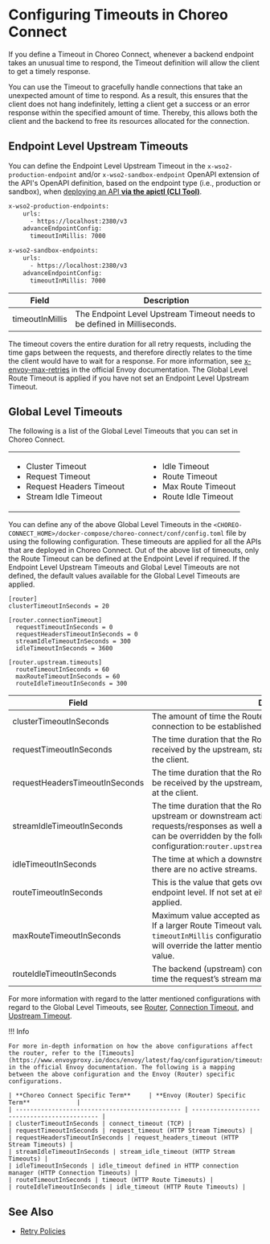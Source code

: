 # Configuring Timeouts in Choreo Connect

If you define a Timeout in Choreo Connect, whenever a backend endpoint takes an unusual time to respond, the Timeout definition will allow the client to get a timely response.

You can use the Timeout to gracefully handle connections that take an unexpected amount of time to respond. As a result, this ensures that the client does not hang indefinitely, letting a client get a success or an error response within the specified amount of time. Thereby, this allows both the client and the backend to free its resources allocated for the connection.

## Endpoint Level Upstream Timeouts

You can define the Endpoint Level Upstream Timeout in the `x-wso2-production-endpoint` and/or `x-wso2-sandbox-endpoint` OpenAPI extension of the API's OpenAPI definition, based on the endpoint type (i.e., production or sandbox), when [deploying an API **via the apictl (CLI Tool)**]({{base_path}}/deploy-and-publish/deploy-on-gateway/choreo-connect/deploy-api/deploy-api-via-apictl/).

``` bash tab="Production Endpoint"
x-wso2-production-endpoints:
    urls:
      - https://localhost:2380/v3
    advanceEndpointConfig:
      timeoutInMillis: 7000
```

``` bash tab="Sandbox Endpoint"
x-wso2-sandbox-endpoints:
    urls:
      - https://localhost:2380/v3
    advanceEndpointConfig:
      timeoutInMillis: 7000
```

| **Field** | **Description** |
|-------|-------------|
| timeoutInMillis | The Endpoint Level Upstream Timeout needs to be defined in Milliseconds. |

The timeout covers the entire duration for all retry requests, including the time gaps between the requests, and therefore directly relates to the time the client would have to wait for a response. For more information, see [x-envoy-max-retries](https://www.envoyproxy.io/docs/envoy/latest/configuration/http/http_filters/router_filter#config-http-filters-router-x-envoy-max-retries) in the official Envoy documentation. The Global Level Route Timeout is applied if you have not set an Endpoint Level Upstream Timeout.

## Global Level Timeouts

The following is a list of the Global Level Timeouts that you can set in Choreo Connect.

<table>
<tr>
<td>
<ul>
<li>Cluster Timeout</li>
<li>Request Timeout</li>
<li>Request Headers Timeout</li>
<li>Stream Idle Timeout</li>
</ul>
</td>
<td>
</td>
<td>
</td>
<td>
<ul>
<li>Idle Timeout</li>
<li>Route Timeout</li>
<li>Max Route Timeout</li>
<li>Route Idle Timeout</li>
</ul>
</tr>
</table>

You can define any of the above Global Level Timeouts in the `<CHOREO-CONNECT_HOME>/docker-compose/choreo-connect/conf/config.toml` file by using the following configuration. These timeouts are applied for all the APIs that are deployed in Choreo Connect. Out of the above list of timeouts, only the Route Timeout can be defined at the Endpoint Level if required. If the Endpoint Level Upstream Timeouts and Global Level Timeouts are not defined, the default values available for the Global Level Timeouts are applied.

``` 
[router]
clusterTimeoutInSeconds = 20

[router.connectionTimeout]
  requestTimeoutInSeconds = 0
  requestHeadersTimeoutInSeconds = 0 
  streamIdleTimeoutInSeconds = 300
  idleTimeoutInSeconds = 3600

[router.upstream.timeouts]
  routeTimeoutInSeconds = 60
  maxRouteTimeoutInSeconds = 60
  routeIdleTimeoutInSeconds = 300
```

| **Field**         | **Description**                                            |
| ---------------------------------- | ------------------------------------------------------------ |
| clusterTimeoutInSeconds | The amount of time the Router will wait for an upstream TCP connection to be established. |
| requestTimeoutInSeconds | The time duration that the Router waits for the request to be received by the upstream, starting from the time it was initiated at the client. |
| requestHeadersTimeoutInSeconds | The time duration that the Router waits for the request headers to be received by the upstream, starting from the time it was initiated at the client. |
| streamIdleTimeoutInSeconds | The time duration that the Router will allow a stream to exist with no upstream or downstream activity. This timeout is applied to regular requests/responses as well as streaming requests/responses, and can be overridden by the following configuration:`router.upstream.timeouts.routeIdleTimeoutInSeconds` |
| idleTimeoutInSeconds | The time at which a downstream connection will be terminated if there are no active streams. |
| routeTimeoutInSeconds | This is the value that gets overridden by the timeout set at the endpoint level. If not set at either places, the default value of 60s is applied. |
| maxRouteTimeoutInSeconds | Maximum value accepted as the Endpoint Level Upstream Timeout. If a larger Route Timeout value is set at the endpoint level using the `timeoutInMillis` configuration, the `maxRouteTimeoutInSeconds` value will override the latter mentioned Endpoint Level Upstream Timeout value. |
| routeIdleTimeoutInSeconds | The backend (upstream) connection idle timeout. The amount of time the request’s stream may be idle. |

For more information with regard to the latter mentioned configurations with regard to the Global Level Timeouts, see [Router]({{base_path}}/deploy-and-publish/deploy-on-gateway/choreo-connect/configurations/router-configurations/#router), [Connection Timeout]({{base_path}}/deploy-and-publish/deploy-on-gateway/choreo-connect/configurations/router-configurations/#connection-timeout), and [Upstream Timeout]({{base_path}}/deploy-and-publish/deploy-on-gateway/choreo-connect/configurations/router-configurations/#upstream-timeout).

!!! Info

    For more in-depth information on how the above configurations affect the router, refer to the [Timeouts](https://www.envoyproxy.io/docs/envoy/latest/faq/configuration/timeouts) in the official Envoy documentation. The following is a mapping between the above configuration and the Envoy (Router) specific configurations.

    | **Choreo Connect Specific Term**     | **Envoy (Router) Specific Term**             |
    | ---------------------------------------------- | -------------------------------------------- |
    | clusterTimeoutInSeconds | connect_timeout (TCP) |
    | requestTimeoutInSeconds | request_timeout (HTTP Stream Timeouts) |
    | requestHeadersTimeoutInSeconds | request_headers_timeout (HTTP Stream Timeouts) |
    | streamIdleTimeoutInSeconds | stream_idle_timeout (HTTP Stream Timeouts) |
    | idleTimeoutInSeconds | idle_timeout defined in HTTP connection manager (HTTP Connection Timeouts) |
    | routeTimeoutInSeconds | timeout (HTTP Route Timeouts) |
    | routeIdleTimeoutInSeconds | idle_timeout (HTTP Route Timeouts) |

## See Also

- [Retry Policies]({{base_path}}/deploy-and-publish/deploy-on-gateway/choreo-connect/endpoints/advanced-endpoint-config/retry-policies)